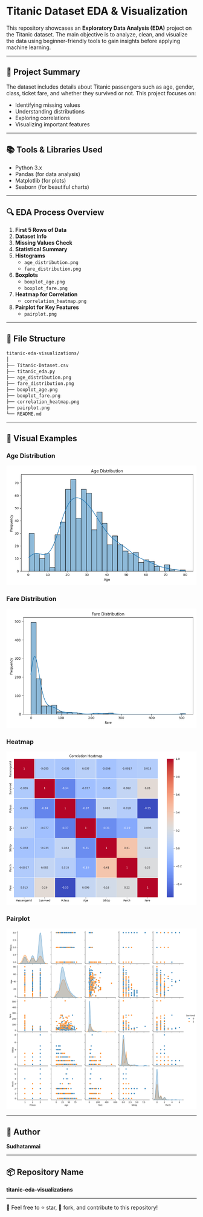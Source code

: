 # Titanic Dataset EDA & Visualization

This repository showcases an **Exploratory Data Analysis (EDA)** project on the Titanic dataset. The main objective is to analyze, clean, and visualize the data using beginner-friendly tools to gain insights before applying machine learning.

---

## 📝 Project Summary

The dataset includes details about Titanic passengers such as age, gender, class, ticket fare, and whether they survived or not. This project focuses on:

- Identifying missing values  
- Understanding distributions  
- Exploring correlations  
- Visualizing important features

---

## 📚 Tools & Libraries Used

- Python 3.x  
- Pandas (for data analysis)  
- Matplotlib (for plots)  
- Seaborn (for beautiful charts)

---

## 🔍 EDA Process Overview

1. **First 5 Rows of Data**  
2. **Dataset Info**  
3. **Missing Values Check**  
4. **Statistical Summary**  
5. **Histograms**  
   - `age_distribution.png`  
   - `fare_distribution.png`  
6. **Boxplots**  
   - `boxplot_age.png`  
   - `boxplot_fare.png`  
7. **Heatmap for Correlation**  
   - `correlation_heatmap.png`  
8. **Pairplot for Key Features**  
   - `pairplot.png`

---

## 📁 File Structure

```
titanic-eda-visualizations/
│
├── Titanic-Dataset.csv
├── titanic_eda.py
├── age_distribution.png
├── fare_distribution.png
├── boxplot_age.png
├── boxplot_fare.png
├── correlation_heatmap.png
├── pairplot.png
└── README.md
```

---

## 📸 Visual Examples

### Age Distribution  
![Age Distribution](age_distribution.png)

### Fare Distribution  
![Fare Distribution](fare_distribution.png)

### Heatmap  
![Correlation Heatmap](correlation_heatmap.png)

### Pairplot  
![Pairplot](pairplot_selected.png)

---

## 👤 Author

**Sudhatanmai**

---

## 📦 Repository Name

**titanic-eda-visualizations**

---


📌 Feel free to ⭐ star, 🍴 fork, and contribute to this repository!


